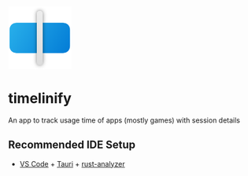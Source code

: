 <img src="https://github.com/graffitt/timelinify/blob/main/assets/icon.png" width="128px" height="128px" alt="timelinify logo">

# timelinify

An app to track usage time of apps (mostly games) with session details

## Recommended IDE Setup

- [VS Code](https://code.visualstudio.com/) + [Tauri](https://marketplace.visualstudio.com/items?itemName=tauri-apps.tauri-vscode) + [rust-analyzer](https://marketplace.visualstudio.com/items?itemName=rust-lang.rust-analyzer)
